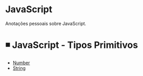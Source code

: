 # JavaScript
Anotações pessoais sobre JavaScript.

# ◾ JavaScript - Tipos Primitivos

- [Number](https://github.com/kamilajesus/JavaScript/blob/main/Tipos%20primitivos/number.md)
- [String](https://github.com/kamilajesus/JavaScript/blob/main/Tipos%20primitivos/string.md)
